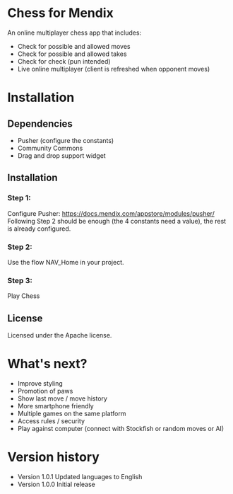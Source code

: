 # Chess for Mendix

An online multiplayer chess app that includes:

- Check for possible and allowed moves
- Check for possible and allowed takes
- Check for check (pun intended)
- Live online multiplayer (client is refreshed when opponent moves)


# Installation

## Dependencies

- Pusher (configure the constants)
- Community Commons
- Drag and drop support widget

## Installation

### Step 1:

Configure Pusher: https://docs.mendix.com/appstore/modules/pusher/
Following Step 2 should be enough (the 4 constants need a value), the rest is already configured.

### Step 2:

Use the flow NAV_Home in your project.

### Step 3:

Play Chess

## License

Licensed under the Apache license.

# What's next?

- Improve styling
- Promotion of paws
- Show last move / move history
- More smartphone friendly
- Multiple games on the same platform
- Access rules / security
- Play against computer (connect with Stockfish or random moves or AI)

# Version history

- Version 1.0.1 Updated languages to English
- Version 1.0.0 Initial release
